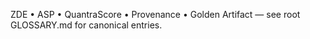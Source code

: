 ZDE • ASP • QuantraScore • Provenance • Golden Artifact — see root GLOSSARY.md for canonical entries.
